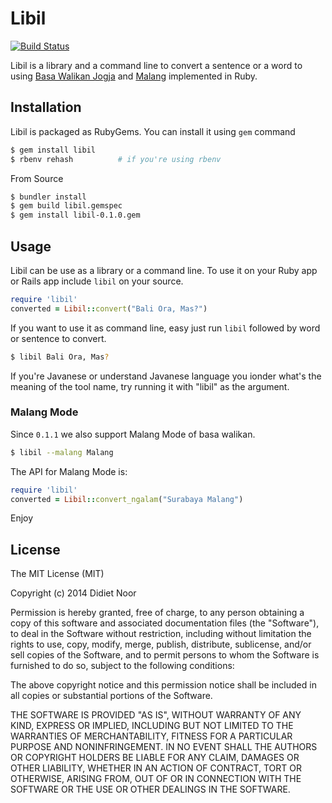 # Libil

[![Build Status](https://travis-ci.org/lynxluna/libil.svg?branch=master)](https://travis-ci.org/lynxluna/libil)

Libil is a library and a command line to convert a sentence or a word to using [Basa Walikan
Jogja](http://jengjeng.matriphe.com/2007/06/09/bahasa-walikan-jogja/) and
[Malang](http://halomalang.com/serba-serbi/ngalamers-harus-tahu-sejarah-boso-walikan)  implemented in Ruby.

## Installation

Libil is packaged as RubyGems. You can install it using `gem` command

```bash
$ gem install libil
$ rbenv rehash          # if you're using rbenv
```

From Source

```bash
$ bundler install
$ gem build libil.gemspec
$ gem install libil-0.1.0.gem
```

## Usage

Libil can be use as a library or a command line. To use it on your Ruby app or Rails app include `libil` on your
source.

```ruby
require 'libil'
converted = Libil::convert("Bali Ora, Mas?")
```

If you want to use it as command line, easy just run `libil` followed by word or sentence to convert.

```bash
$ libil Bali Ora, Mas?
```

If you're Javanese or understand Javanese language you ionder what's the meaning of the tool name, try running it with
"libil" as the argument.

### Malang Mode

Since `0.1.1` we also support Malang Mode of basa walikan.

```bash
$ libil --malang Malang
```

The API for Malang Mode is:

```ruby
require 'libil'
converted = Libil::convert_ngalam("Surabaya Malang")
```

Enjoy

## License

The MIT License (MIT)

Copyright (c) 2014 Didiet Noor

Permission is hereby granted, free of charge, to any person obtaining a copy
of this software and associated documentation files (the "Software"), to deal
in the Software without restriction, including without limitation the rights
to use, copy, modify, merge, publish, distribute, sublicense, and/or sell
copies of the Software, and to permit persons to whom the Software is
furnished to do so, subject to the following conditions:

The above copyright notice and this permission notice shall be included in
all copies or substantial portions of the Software.

THE SOFTWARE IS PROVIDED "AS IS", WITHOUT WARRANTY OF ANY KIND, EXPRESS OR
IMPLIED, INCLUDING BUT NOT LIMITED TO THE WARRANTIES OF MERCHANTABILITY,
FITNESS FOR A PARTICULAR PURPOSE AND NONINFRINGEMENT. IN NO EVENT SHALL THE
AUTHORS OR COPYRIGHT HOLDERS BE LIABLE FOR ANY CLAIM, DAMAGES OR OTHER
LIABILITY, WHETHER IN AN ACTION OF CONTRACT, TORT OR OTHERWISE, ARISING FROM,
OUT OF OR IN CONNECTION WITH THE SOFTWARE OR THE USE OR OTHER DEALINGS IN
THE SOFTWARE.

